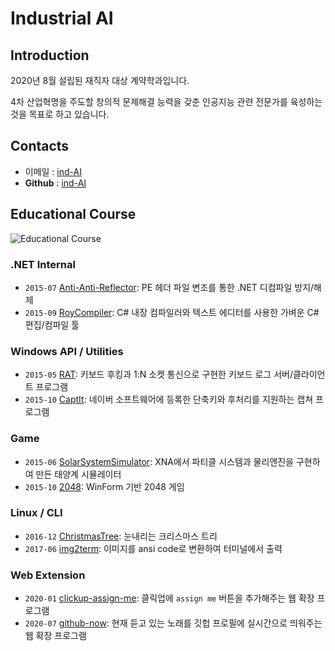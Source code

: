 # **Industrial AI** 

## Introduction

2020년 8월 설립된 재직자 대상 계약학과입니다.

4차 산업혁명을 주도할 창의적 문제해결 능력을 갖춘 인공지능 관련 전문가를 육성하는 것을 목표로 하고 있습니다.

## Contacts

- 이메일 : [ind-AI](mailto:indai.cbnu.ac.kr)
- **Github** : [ind-AI](https://github.com/industrial-AI)

## Educational Course

![Educational Course](images/EdCourse.jpg)

### .NET Internal

- `2015-07` [Anti-Anti-Reflector](https://github.com/20chan/OldProjects/tree/master/Anti-Anti-.Net%20Reflector): PE 헤더 파일 변조를 통한 .NET 디컴파일 방지/해제
- `2015-09` [RoyCompiler](https://github.com/20chan/OldProjects/tree/master/RoyCompiler): C# 내장 컴파일러와 텍스트 에디터를 사용한 가벼운 C# 편집/컴파일 툴

### Windows API / Utilities

- `2015-05` [RAT](https://github.com/20chan/all-my-projects#2015-05-28-rat): 키보드 후킹과 1:N 소켓 통신으로 구현한 키보드 로그 서버/클라이언트 프로그램
- `2015-10` [CaptIt](https://github.com/20chan/CaptIt): 네이버 소프트웨어에 등록한 단축키와 후처리를 지원하는 캡쳐 프로그램

### Game

- `2015-06` [SolarSystemSimulator](https://github.com/20chan/all-my-projects#2015-06-11-solarsystemsimulator): XNA에서 파티클 시스템과 물리엔진을 구현하여 만든 태양계 시뮬레이터
- `2015-10` [2048](https://github.com/20chan/OldProjects/tree/master/2048): WinForm 기반 2048 게임

### Linux / CLI

- `2016-12` [ChristmasTree](https://github.com/20chan/ChristmasTree): 눈내리는 크리스마스 트리
- `2017-06` [img2term](https://github.com/20chan/img2term): 이미지를 ansi code로 변환하여 터미널에서 출력

### Web Extension

- `2020-01` [clickup-assign-me](https://github.com/20chan/clickup-assign-me): 클릭업에 `assign me` 버튼을 추가해주는 웹 확장 프로그램
- `2020-07` [github-now](https://github.com/20chan/github-now): 현재 듣고 있는 노래를 깃헙 프로필에 실시간으로 띄워주는 웹 확장 프로그램

